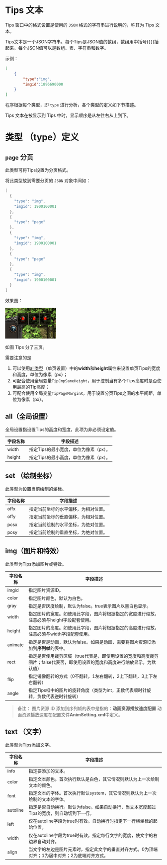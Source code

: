 
# Tips 文本

Tips 窗口中的格式设置是使用的 `JSON` 格式的字符串进行说明的，称其为 Tips 文本。

Tips文本是一个JSON字符串。每个Tips是JSON值的数组，数组用中括号(`[]`)括起来。每个JSON值可以是数组、表、字符串和数字。

示例：

``` JSON
[
    {
        "type":"img",
        "imgid":1896690000
    }
]
```

程序根据每个类型，即 `type` 进行分析，各个类型的定义如下节描述。

Tips 文本在被显示到 Tips 中时，显示顺序是从左往右从上到下。

# 类型 （type）定义

## `page` 分页

此类型可将Tips设置为分页格式。

将此类型放到需要分页的 `JSON` 对象中间如：

``` lua
[
  {
    "type": "img",
    "imgid": 1900100001
  },
  {
    "type": "page"
  },
  {
    "type": "img",
    "imgid": 1900100001
  },
  {
    "type": "page"
  },
  {
    "type": "img",
    "imgid": 1900100001
  }
]
```

效果图：

![示例](../Attachment/the_tip1.png)

如图 Tips 分了三页。


需要注意的是
1. 可以使用[all类型](https://image-storage.oss-cn-hangzhou.aliyuncs.com/tool-platform/prod-2d/apidocsource/client_api_source/%E5%B1%9E%E6%80%A7%E3%80%81%E4%BA%8B%E4%BB%B6%E5%92%8C%E5%AE%9A%E4%B9%89/10_guide_tips_json_v1.0.html?v=1719395136030#id3)（单页设置）中的**width**和**height**属性来设置单页Tips的宽度和高度，单位为像素（px）；
2. 可配合使用全局变量`TipCmpSameHeight`，用于控制当有多个Tips高度时是否使用最高的Tip高度；
3. 可配合使用全局变量`TipPageMarginX`，用于设置分页Tips之间的水平间距，单位为像素（px）。


## all（全局设置）

全局设置指设置Tips的高度和宽度，此项为非必须设定值。
 
| **字段名称** | **字段描述**                           |
| ------------ | -------------------------------------- |
| width        | 指定Tips的最小宽度，单位为像素（px）。 |
| height       | 指定Tips的最小高度，单位为像素（px）。 |

## set （绘制坐标）

此类型为设置当前绘制的坐标。

| **字段名称** | **字段描述**                         |
| ------------ | ------------------------------------ |
| offx         | 指定当前坐标的水平偏移，为相对位置。 |
| offy         | 指定当前坐标的垂直偏移，为相对位置。 |
| posx         | 指定当前绘制的水平坐标，为绝对位置。 |
| posy         | 指定当前绘制的垂直坐标，为绝对位置。 |

## img（图片和特效）

此类型为Tips添加图片或特效。

| **字段名称** | **字段描述**                                                                                                                  |
| ------------ | ----------------------------------------------------------------------------------------------------------------------------- |
| imgid        | 指定图片资源ID。                                                                                                              |
| color        | 指定图片颜色，默认为白色。                                                                                                    |
| gray         | 指定是否灰度绘制，默认为false。true表示图片以黑白色显示。                                                                     |
| width        | 指定图片的宽度。如使用此字段，图片将根据指定的宽度进行缩放，注意必须与height字段配套使用。                                    |
| height       | 指定图片的高度。如使用此字段，图片将根据指定的高度进行缩放，注意必须与width字段配套使用。                                     |
| animate      | 指定是否是动画，默认为false。如果是动画，需要将图片资源ID添加到**序列帧**的表中。                                             |
| rect         | 指定是否使用裁剪区域（true代表是，即使用设置的宽度和高度裁剪图片；false代表否，即使用设置的宽度和高度进行缩放显示，为默认值） |
| flip         | 指定镜像翻转的方式（0不翻转，1左右翻转，2上下翻转，3上下左右翻转）                                                            |
| angle        | 指定Tips框中的图片的旋转角度（类型为int，正数代表顺时针旋转，负数代表逆时针旋转）                                             |

> 备注：
>  图片资源 ID 添加到序列帧的表中是指的：**动画资源播放速度配置**
> 动画资源播放速度在配置文件**AnimSetting.xml**中定义。

## text （文字）

此类型为Tips添加文字。
 
| **字段名称** | **字段描述**                                                                                    |
| ------------ | ----------------------------------------------------------------------------------------------- |
| info         | 指定要添加的文本。                                                                              |
| color        | 指定文本颜色。首次执行默认是白色，其它情况则默认为上一次绘制文本的颜色。                        |
| font         | 指定文本的字体。首次执行默认system，其它情况则默认为上一次绘制的文本的字体。                    |
| autoline     | 指定是否自动换行。默认为false。如果自动换行，当文本宽度超过Tips的宽度，则自动切到下一行。       |
| left         | 仅在autoline字段为true时有效。自动换行时指定下一行横坐标的起始位置。                            |
| width        | 仅在autoline字段为true时有效。指定每行文字的宽度，使文字的右边界自动对齐。                      |
| align        | 当文字的左边是图片元素时，指定此文字的垂直对齐方式。0为顶端对齐；1为居中对齐；2为底端对齐方式。 |